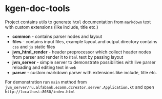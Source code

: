 # kgen-doc-tools

Project contains utils to generate `html` documentation from `markdown` text with custom extensions (like include, title etc.)

* __common__ - contains parser nodes and layout
* __files__ - contains input files, example layout and output directory contains `css` and `js` static files
* __jvm_html_render__ - header preprocessor which collect header nodes from parser and render it to `html` text by passing layout
* __jvm_server__ - simple server to demonstrate possibilities with live parser reloading and editing text in `web`
* __parser__ - custom markdown parser with extensions like include, title etc.

For demonstration run `main` method from `jvm_server/ru.alfabank.ecomm.dcreator.server.Application.kt` and open `http://localhost:8080/index.html`

 